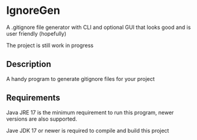 # IgnoreGen
A .gitignore file generator with CLI and optional GUI that looks good and is user friendly (hopefully)

The project is still work in progress

## Description
A handy program to generate gitignore files for your project

## Requirements
Java JRE 17 is the minimum requirement to run this program, newer versions are also supported.

Jave JDK 17 or newer is required to compile and build this project

